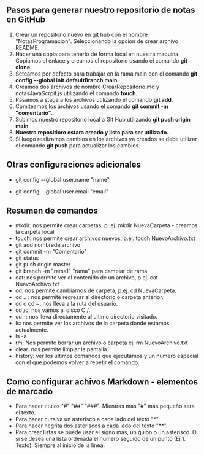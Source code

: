 ## Pasos para generar nuestro repositorio de notas en GitHub

1. Crear un repositorio nuevo en git hub con el nombre "NotasProgramacion". Seleccionando la opcion de crear archivo README.
2. Hacer una copia para tenerlo de forma local en nuestra maquina. Copiamos el enlace y creamos el repositorio usando el comando **git clone**.
3. Seteamos por defecto para trabajar en la rama main con el comando **git config --global init.defaultBranch main**
4. Creamos dos archivos de nombre CrearRepositorio.md y notasJavaScrpit.js utilizando el comando **touch**.
5. Pasamos a stage a los archivos utilizando el comando **git add**.
6. Comiteamos los archivos usando el comando **git commit -m "comentario"**.
7. Subimos nuestro repositorio local a Git Hub utilizando **git push origin main**.
8. **Nuestro repositioro estara creado y listo para ser utilizado.**.
9. Si luego realizamos cambios en los archivos ya creados se debe utilizar el comando **git push** para actualizar los cambios.

## Otras configuraciones adicionales
- git config --global user.name "name"
+ git config --global user.email "email"

## Resumen de comandos
+ mkdir: nos permite crear carpetas, p. ej. mkdir NuevaCarpeta - creamos la carpeta local
+ touch: nos permite crear archivos nuevos, p.ej. touch NuevoArchivo.txt
+ git add nombredelarchivo
+ git commit -m "Comentario"
+ git status
+ git push origin master
+ git branch -m "rama1" "rama" para cambiar de rama
+ cat: nos permite ver el contenido de un archivo, p.ej. cat NuevoArchivo.txt
+ cd: nos permite cambiarnos de carpeta, p.ej. cd NuevaCarpeta.
+ cd .. : nos permite regresar al directorio o carpeta anterior.
+ cd o cd ~: nos lleva a la ruta del usuario.
+ cd /c: nos vamos al disco C:/.
+ cd -: nos lleva directamente al ultimo directorio visitado.
+ ls: nos permite ver los archivos de la carpeta donde estamos actualmente.
+ ls -a
+ rm: Nos permite borrar un archivo o carpeta ej: rm NuevoArchivo.txt
+ clear: nos permite limpiar la pantalla.
+ history: ver los últimos comandos que ejecutamos y un número especial con el que podemos volver a repetir el comando.

## Como configurar achivos Markdown - elementos de marcado
- Para hacer titulos "#" "##" "###". Mientras mas "#" mas pequeño sera el texto.
- Para hacer cursiva un asterisco a cada lado del texto "*".
- Para hacer negrita dos asteriscos a cada lado del texto "**".
- Para crear listas se puede usar el signo mas, un guion o un asterisco. O si se desea una lista ordenada el numero seguido de un punto (Ej 1. Texto). Siempre al inicio de la linea.
